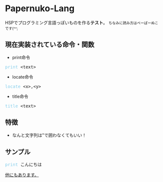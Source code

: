 # Papernuko-Lang
HSPでプログラミング言語っぽいものを作る**テスト**。 
<small>ちなみに読み方はぺーぱーぬこです(^^;</small> 
## 現在実装されている命令・関数
* print命令
<pre><span style="color:skyblue;">print</span> &lt;text&gt;</pre>
* locate命令
<pre><span style="color:skyblue;">locate</span> &lt;x&gt;,&lt;y&gt;</pre>
* title命令
<pre><span style="color:skyblue;">title</span> &lt;text&gt;</pre>
## 特徴
* なんと文字列は"で囲わなくてもいい！
## サンプル
<pre>
<span style="color:skyblue;">print</span> こんにちは
</pre>
[他にもあります。](/sample/)
